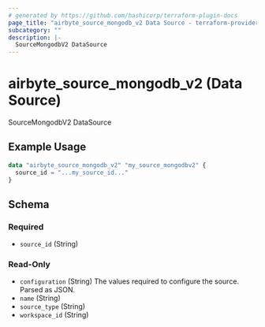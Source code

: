 ```yaml
---
# generated by https://github.com/hashicorp/terraform-plugin-docs
page_title: "airbyte_source_mongodb_v2 Data Source - terraform-provider-airbyte"
subcategory: ""
description: |-
  SourceMongodbV2 DataSource
---
```


# airbyte_source_mongodb_v2 (Data Source)

SourceMongodbV2 DataSource

## Example Usage

```terraform
data "airbyte_source_mongodb_v2" "my_source_mongodbv2" {
  source_id = "...my_source_id..."
}
```

<!-- schema generated by tfplugindocs -->
## Schema

### Required

- `source_id` (String)

### Read-Only

- `configuration` (String) The values required to configure the source. Parsed as JSON.
- `name` (String)
- `source_type` (String)
- `workspace_id` (String)
